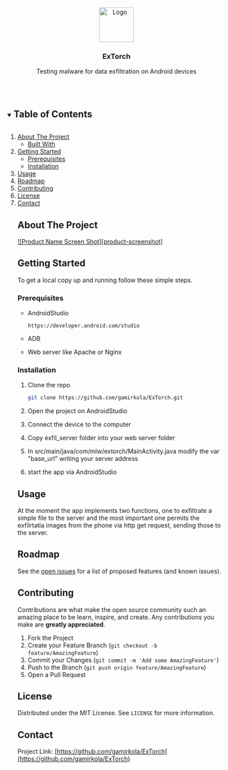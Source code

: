<!-- PROJECT LOGO -->
<br />
<p align="center">
  <a href="https://upload.wikimedia.org/wikipedia/commons/thumb/5/5a/Torch.svg/1200px-Torch.svg.png">
    <img src="images/logo.png" alt="Logo" width="80" height="80">
  </a>

  <h3 align="center">ExTorch</h3>

  <p align="center">
    Testing malware for data exfiltration on Android devices
    <br />
    <!--<a href="https://github.com/gamirkola/ExTorch"><strong>Explore the docs »</strong></a>-->
    <br />
    <br />
  </p>
</p>



<!-- TABLE OF CONTENTS -->
<details open="open">
  <summary><h2 style="display: inline-block">Table of Contents</h2></summary>
  <ol>
    <li>
      <a href="#about-the-project">About The Project</a>
      <ul>
        <li><a href="#built-with">Built With</a></li>
      </ul>
    </li>
    <li>
      <a href="#getting-started">Getting Started</a>
      <ul>
        <li><a href="#prerequisites">Prerequisites</a></li>
        <li><a href="#installation">Installation</a></li>
      </ul>
    </li>
    <li><a href="#usage">Usage</a></li>
    <li><a href="#roadmap">Roadmap</a></li>
    <li><a href="#contributing">Contributing</a></li>
    <li><a href="#license">License</a></li>
    <li><a href="#contact">Contact</a></li>
    <!-- <li><a href="#acknowledgements">Acknowledgements</a></li>
  </ol>
</details>



<!-- ABOUT THE PROJECT -->
## About The Project

[![Product Name Screen Shot][product-screenshot]](https://example.com)

<!--
### Built With

* []()
* []()
* []()
-->


<!-- GETTING STARTED -->
## Getting Started

To get a local copy up and running follow these simple steps.

### Prerequisites

* AndroidStudio
  ```
  https://developer.android.com/studio
  ```

* ADB

* Web server like Apache or Nginx

### Installation

1. Clone the repo
   ```sh
   git clone https://github.com/gamirkola/ExTorch.git
   ```
2. Open the project on AndroidStudio

3. Connect the device to the computer

4. Copy exfil_server folder into your web server folder
5. In src/main/java/com/mlw/extorch/MainActivity.java modify the var "base_url" writing your server address
6. start the app via AndroidStudio


<!-- USAGE EXAMPLES -->
## Usage

At the moment the app implements two functions, one to exfiltrate a simple file to the server and the most important one permits the exfilrtatia images from the phone via http
get request, sending those to the server.

<!-- ROADMAP -->
## Roadmap

See the [open issues](https://github.com/gamirkola/ExTorch/issues) for a list of proposed features (and known issues).

<!-- CONTRIBUTING -->
## Contributing

Contributions are what make the open source community such an amazing place to be learn, inspire, and create. Any contributions you make are **greatly appreciated**.

1. Fork the Project
2. Create your Feature Branch (`git checkout -b feature/AmazingFeature`)
3. Commit your Changes (`git commit -m 'Add some AmazingFeature'`)
4. Push to the Branch (`git push origin feature/AmazingFeature`)
5. Open a Pull Request


<!-- LICENSE -->
## License

Distributed under the MIT License. See `LICENSE` for more information.



<!-- CONTACT -->
## Contact

Project Link: [https://github.com/gamirkola/ExTorch](https://github.com/gamirkola/ExTorch)



<!-- ACKNOWLEDGEMENTS -->
<!--
## Acknowledgements

* []()
* []()
* []()
-->





<!-- MARKDOWN LINKS & IMAGES -->
<!-- https://www.markdownguide.org/basic-syntax/#reference-style-links -->
[contributors-shield]: https://img.shields.io/github/contributors/gamirkola/repo.svg?style=for-the-badge
[contributors-url]: https://github.com/gamirkola/repo/graphs/contributors
[forks-shield]: https://img.shields.io/github/forks/gamirkola/repo.svg?style=for-the-badge
[forks-url]: https://github.com/gamirkola/repo/network/members
[stars-shield]: https://img.shields.io/github/stars/gamirkola/repo.svg?style=for-the-badge
[stars-url]: https://github.com/gamirkola/repo/stargazers
[issues-shield]: https://img.shields.io/github/issues/gamirkola/repo.svg?style=for-the-badge
[issues-url]: https://github.com/gamirkola/repo/issues
[license-shield]: https://img.shields.io/github/license/gamirkola/repo.svg?style=for-the-badge
[license-url]: https://github.com/gamirkola/repo/blob/master/LICENSE.txt
[linkedin-shield]: https://img.shields.io/badge/-LinkedIn-black.svg?style=for-the-badge&logo=linkedin&colorB=555
[linkedin-url]: https://linkedin.com/in/gamirkola
